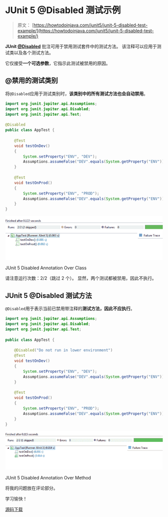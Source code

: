 # JUnit 5 @Disabled 测试示例

> 原文： [https://howtodoinjava.com/junit5/junit-5-disabled-test-example/](https://howtodoinjava.com/junit5/junit-5-disabled-test-example/)

**JUnit [@Disabled](http://junit.org/junit5/docs/current/api/org/junit/jupiter/api/Disabled.html)** 批注可用于禁用测试套件中的测试方法。 该注释可以应用于测试类以及各个测试方法。

它仅接受**一个可选参数**，它指示此测试被禁用的原因。

## @禁用的测试类别

将`@Disabled`应用于测试类别时，**该类别中的所有测试方法也会自动禁用**。

```java
import org.junit.jupiter.api.Assumptions;
import org.junit.jupiter.api.Disabled;
import org.junit.jupiter.api.Test;

@Disabled
public class AppTest {

	@Test
    void testOnDev() 
	{
		System.setProperty("ENV", "DEV");
        Assumptions.assumeFalse("DEV".equals(System.getProperty("ENV")));
    }

	@Test
    void testOnProd() 
	{
		System.setProperty("ENV", "PROD");
        Assumptions.assumeFalse("DEV".equals(System.getProperty("ENV")));
    }
}

```

![JUnit 5 Disabled Annotation Over Class](img/f89d2d61b89111d2a3f783c12bf6ddb4.png)

JUnit 5 Disabled Annotation Over Class



请注意运行次数：2/2（跳过 2 个）。 显然，两个测试都被禁用，因此不执行。

## JUnit 5 @Disabled 测试方法

`@Disabled`用于表示当前已禁用带注释的**测试方法，因此不应执行**。

```java
import org.junit.jupiter.api.Assumptions;
import org.junit.jupiter.api.Disabled;
import org.junit.jupiter.api.Test;

public class AppTest {

	@Disabled("Do not run in lower environment")
	@Test
    void testOnDev() 
	{
		System.setProperty("ENV", "DEV");
        Assumptions.assumeFalse("DEV".equals(System.getProperty("ENV")));
    }

	@Test
    void testOnProd() 
	{
		System.setProperty("ENV", "PROD");
        Assumptions.assumeFalse("DEV".equals(System.getProperty("ENV")));
    }
}

```

![JUnit 5 Disabled Annotation Over Method](img/ca156a5524c6e5b84062a6eadb029648.png)

JUnit 5 Disabled Annotation Over Method



将我的问题放在评论部分。

学习愉快！

[源码下载](https://github.com/lokeshgupta1981/Junit5Examples/tree/master/JUnit5Examples)